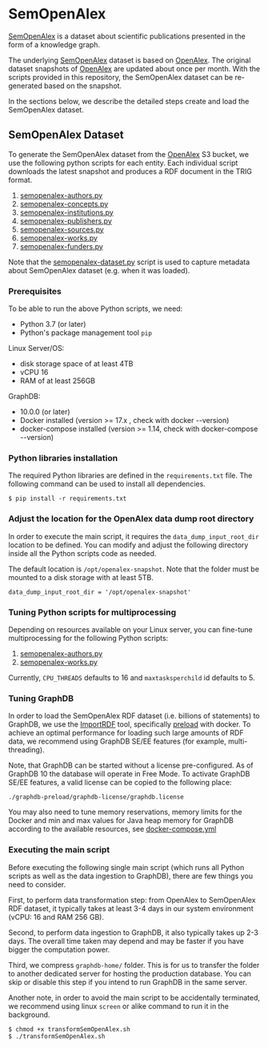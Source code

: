 # SemOpenAlex
[SemOpenAlex](https://semopenalex.org) is a dataset about scientific publications presented in the form of a knowledge graph. 

The underlying [SemOpenAlex](https://semopenalex.org) dataset is based on [OpenAlex](https://docs.openalex.org). The original dataset snapshots of [OpenAlex](https://docs.openalex.org/download-snapshot) are updated about once per month. With the scripts provided in this repository, the SemOpenAlex
dataset can be re-generated based on the snapshot.

In the sections below, we describe the detailed steps create and load the SemOpenAlex dataset.

## SemOpenAlex Dataset

To generate the SemOpenAlex dataset from the [OpenAlex](https://openalex.s3.amazonaws.com/browse.html) S3 bucket,
we use the following python scripts for each entity. Each individual script downloads the latest snapshot and
produces a RDF document in the TRIG format.

1. [semopenalex-authors.py](./transformation-scripts/semopenalex-authors.py)
2. [semopenalex-concepts.py](./transformation-scripts/semopenalex-concepts.py)
2. [semopenalex-institutions.py](./transformation-scripts/semopenalex-institutions.py)
3. [semopenalex-publishers.py](./transformation-scripts/semopenalex-publishers.py)
3. [semopenalex-sources.py](./transformation-scripts/semopenalex-sources.py)
5. [semopenalex-works.py](./transformation-scripts/semopenalex-works.py)
6. [semopenalex-funders.py](./transformation-scripts/semopenalex-funders.py)

Note that the [semopenalex-dataset.py](./transformation-scripts/semopenalex-dataset.py) script is used to capture metadata about SemOpenAlex dataset (e.g. when it was loaded).

### Prerequisites 

To be able to run the above Python scripts, we need:
- Python 3.7 (or later)
- Python's package management tool `pip`

Linux Server/OS: 
- disk storage space of at least 4TB
- vCPU 16
- RAM of at least 256GB

GraphDB:
- 10.0.0 (or later)
- Docker installed (version >= 17.x , check with docker --version)
- docker-compose installed (version >= 1.14, check with docker-compose --version)

### Python libraries installation 

The required Python libraries are defined in the `requirements.txt` file. The following command can be used to install all dependencies.

```
$ pip install -r requirements.txt
```

### Adjust the location for the OpenAlex data dump root directory
In order to execute the main script, 
it requires the `data_dump_input_root_dir` location to be defined. You can modify and adjust the following directory inside all the Python scripts code as needed.

The default location is `/opt/openalex-snapshot`. Note that the folder must be mounted to a disk storage with at least 5TB. 

```
data_dump_input_root_dir = '/opt/openalex-snapshot'
```

### Tuning Python scripts for multiprocessing
Depending on resources available on your Linux server, you can fine-tune multiprocessing for the following Python scripts:

1. [semopenalex-authors.py](./transformation-scripts/semopenalex-authors.py)
2. [semopenalex-works.py](./transformation-scripts/semopenalex-works.py) 

Currently, `CPU_THREADS` defaults to 16 and `maxtasksperchild` id defaults to 5.


### Tuning GraphDB  
In order to load the SemOpenAlex RDF dataset (i.e. billions of statements) to GraphDB, 
we use the [ImportRDF](https://graphdb.ontotext.com/documentation/10.0/loading-data-using-importrdf.html) tool, 
specifically [preload](https://graphdb.ontotext.com/documentation/10.0/loading-data-using-importrdf.html#preload-command-line-options) with docker.
To achieve an optimal performance for loading such large amounts of RDF data, we recommend using GraphDB SE/EE features (for example, multi-threading).

Note, that GraphDB can be started without a license pre-configured. As of GraphDB 10 the database will operate in Free Mode. 
To activate GraphDB SE/EE features, a valid license can be copied to the following place:

```
./graphdb-preload/graphdb-license/graphdb.license
```

You may also need to tune memory reservations, memory limits for the Docker and 
min and max values for Java heap memory for GraphDB according to the available resources, see [docker-compose.yml](./graphdb-preload/docker-compose.yml)


### Executing the main script

Before executing the following single main script (which runs all Python scripts as well as the data ingestion to GraphDB), there are few things you need to consider.

First, to perform data transformation step: from OpenAlex to SemOpenAlex RDF dataset, 
it typically takes at least 3-4 days in our system environment (vCPU: 16 and RAM 256 GB).

Second, to perform data ingestion to GraphDB, it also typically takes up 2-3 days. 
The overall time taken may depend and may be faster if you have bigger the computation power.

Third, we compress `graphdb-home/` folder. 
This is for us to transfer the folder to another dedicated server for hosting the production database. 
You can skip or disable this step if you intend to run GraphDB in the same server.

Another note, in order to avoid the main script to be accidentally terminated, 
we recommend using linux `screen` or alike command to run it in the background. 

```
$ chmod +x transformSemOpenAlex.sh
$ ./transformSemOpenAlex.sh
```
